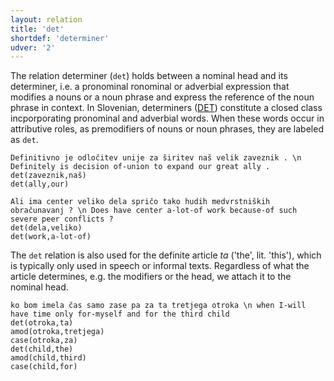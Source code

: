 ```yaml
---
layout: relation
title: 'det'
shortdef: 'determiner'
udver: '2'
---
```


The relation determiner (`det`) holds between a nominal head and its determiner, i.e. a pronominal ronominal or adverbial expression that modifies a nouns or a noun phrase and express the reference of the noun phrase in context. In Slovenian, determiners ([DET](https://universaldependencies.org/sl/pos/DET)) constitute a closed class incporporating pronominal and adverbial words. When these words occur in attributive roles, as premodifiers of nouns or noun phrases, they are labeled as `det`.  

~~~ sdparse
Definitivno je odločitev unije za širitev naš velik zaveznik . \n Definitely is decision of-union to expand our great ally .
det(zaveznik,naš)
det(ally,our)
~~~
~~~ sdparse
Ali ima center veliko dela spričo tako hudih medvrstniških obračunavanj ? \n Does have center a-lot-of work because-of such severe peer conflicts ?
det(dela,veliko)
det(work,a-lot-of)
~~~

The `det` relation is also used for the definite article _ta_ ('the', lit. 'this'), which is typically only used in speech or informal texts. Regardless of what the article determines, e.g. the modifiers or the head, we attach it to the nominal head.

~~~ sdparse
ko bom imela čas samo zase pa za ta tretjega otroka \n when I-will have time only for-myself and for the third child
det(otroka,ta)
amod(otroka,tretjega)
case(otroka,za)
det(child,the)
amod(child,third)
case(child,for)
~~~

<!-- Interlanguage links updated Ne 5. května 2024, 18:21:06 CEST -->
